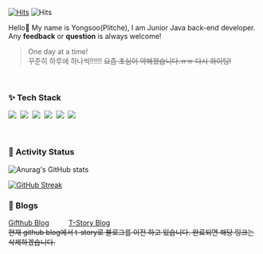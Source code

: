 <!--
**plitche/plitche** is a ✨ _special_ ✨ repository because its `README.md` (this file) appears on your GitHub profile.  

Here are some ideas to get you started:

- 🔭 I’m currently working on ...
- 🌱 I’m currently learning ...
- 👯 I’m looking to collaborate on ...
- 🤔 I’m looking for help with ...
- 💬 Ask me about ...
- 📫 How to reach me: ...
- 😄 Pronouns: ...
- ⚡ Fun fact: ...
-->


[![Hits](https://hits.seeyoufarm.com/api/count/incr/badge.svg?url=https%3A%2F%2Fgithub.com%2Fplitche&count_bg=%2379C83D&title_bg=%23555555&icon=&icon_color=%23E7E7E7&title=hits&edge_flat=false)](https://hits.seeyoufarm.com) ![Hits](https://img.shields.io/github/followers/plitche?label=Follow)
<br/>

Hello👋 My name is Yongsoo(Plitche), I am Junior Java back-end developer.
Any **feedback** or **question** is always welcome! 
> One day at a time!   
> 꾸준히 하루에 하나씩!!!!!!
> ~~요즘 초심이 약해졌습니다.ㅠㅠ 다시 화이팅!~~
<br/>

### :sparkles: Tech Stack 
<p>
  <img src="https://img.shields.io/badge/Java-007396?style=flat-square&logo=Java&logoColor=white"/></a>&nbsp 
  <img src="https://img.shields.io/badge/Javascript-ffb13b?style=flat-square&logo=javascript&logoColor=white"/></a>&nbsp 
  <img src="https://img.shields.io/badge/SpringBoot-6DB33F?style=flat-square&logo=Spring&logoColor=white"/></a>&nbsp 
  <img src="https://img.shields.io/badge/Oracle-DB3552?style=flat-square&logo=Oracle&logoColor=white"/></a>&nbsp 
  <img src="https://img.shields.io/badge/css-1572B6?style=flat-square&logo=css3&logoColor=white"/></a>&nbsp 
  <img src="https://img.shields.io/badge/html-d14836?style=flat-square&logo=html5&logoColor=white"/></a>&nbsp 
</p>
<br/>

### 🎡 Activity Status
![Anurag's GitHub stats](https://github-readme-stats.vercel.app/api?username=plitche&show_icons=true&theme=chartreuse-dark)

[![GitHub Streak](https://github-readme-streak-stats.herokuapp.com/?user=plitche&theme=dark)](https://github.com/plitche)

### 🍞 Blogs
<a href="https://plitche.github.io">Gifthub Blog</a>&nbsp;&nbsp;&nbsp;&nbsp;&nbsp;&nbsp;&nbsp;&nbsp;&nbsp;
<a href="https://plitche.tistory.com">T-Story Blog</a><br/>
~~현재 github blog에서 t-story로 블로그를 이전 하고 있습니다. 완료되면 해당 링크는 삭제하겠습니다.~~
